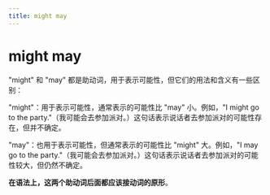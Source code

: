 ```yaml
---
title: might may
---
```


# might may

"might" 和 "may" 都是助动词，用于表示可能性，但它们的用法和含义有一些区别：

"might"：用于表示可能性，通常表示的可能性比 "may" 小。例如，"I might go to the party."（我可能会去参加派对。）这句话表示说话者去参加派对的可能性存在，但并不确定。

"may"：也用于表示可能性，但通常表示的可能性比 "might" 大。例如，"I may go to the party."（我可能会去参加派对。）这句话表示说话者去参加派对的可能性较大，但仍然不确定。

**在语法上，这两个助动词后面都应该接动词的原形**。

